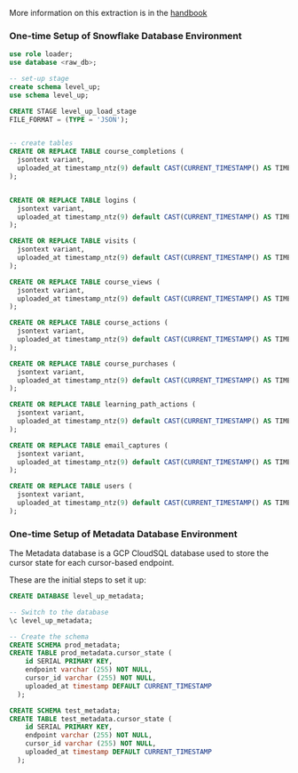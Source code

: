 More information on this extraction is in the [handbook](https://about.gitlab.com/handbook/business-technology/data-team/platform/pipelines/#level-up--thought-industries-extract)


### One-time Setup of Snowflake Database Environment
```sql
use role loader;
use database <raw_db>;

-- set-up stage
create schema level_up;
use schema level_up;

CREATE STAGE level_up_load_stage
FILE_FORMAT = (TYPE = 'JSON');


-- create tables
CREATE OR REPLACE TABLE course_completions (
  jsontext variant,
  uploaded_at timestamp_ntz(9) default CAST(CURRENT_TIMESTAMP() AS TIMESTAMP_NTZ(9))
);


CREATE OR REPLACE TABLE logins (
  jsontext variant,
  uploaded_at timestamp_ntz(9) default CAST(CURRENT_TIMESTAMP() AS TIMESTAMP_NTZ(9))
);

CREATE OR REPLACE TABLE visits (
  jsontext variant,
  uploaded_at timestamp_ntz(9) default CAST(CURRENT_TIMESTAMP() AS TIMESTAMP_NTZ(9))
);

CREATE OR REPLACE TABLE course_views (
  jsontext variant,
  uploaded_at timestamp_ntz(9) default CAST(CURRENT_TIMESTAMP() AS TIMESTAMP_NTZ(9))
);

CREATE OR REPLACE TABLE course_actions (
  jsontext variant,
  uploaded_at timestamp_ntz(9) default CAST(CURRENT_TIMESTAMP() AS TIMESTAMP_NTZ(9))
);

CREATE OR REPLACE TABLE course_purchases (
  jsontext variant,
  uploaded_at timestamp_ntz(9) default CAST(CURRENT_TIMESTAMP() AS TIMESTAMP_NTZ(9))
);

CREATE OR REPLACE TABLE learning_path_actions (
  jsontext variant,
  uploaded_at timestamp_ntz(9) default CAST(CURRENT_TIMESTAMP() AS TIMESTAMP_NTZ(9))
);

CREATE OR REPLACE TABLE email_captures (
  jsontext variant,
  uploaded_at timestamp_ntz(9) default CAST(CURRENT_TIMESTAMP() AS TIMESTAMP_NTZ(9))
);

CREATE OR REPLACE TABLE users (
  jsontext variant,
  uploaded_at timestamp_ntz(9) default CAST(CURRENT_TIMESTAMP() AS TIMESTAMP_NTZ(9))
);
```

### One-time Setup of Metadata Database Environment

The Metadata database is a GCP CloudSQL database used to store the cursor state for each cursor-based endpoint.

These are the initial steps to set it up:

```sql
CREATE DATABASE level_up_metadata;

-- Switch to the database
\c level_up_metadata;

-- Create the schema
CREATE SCHEMA prod_metadata;
CREATE TABLE prod_metadata.cursor_state (
    id SERIAL PRIMARY KEY,
    endpoint varchar (255) NOT NULL,
    cursor_id varchar (255) NOT NULL,
    uploaded_at timestamp DEFAULT CURRENT_TIMESTAMP
  );

CREATE SCHEMA test_metadata;
CREATE TABLE test_metadata.cursor_state (
    id SERIAL PRIMARY KEY,
    endpoint varchar (255) NOT NULL,
    cursor_id varchar (255) NOT NULL,
    uploaded_at timestamp DEFAULT CURRENT_TIMESTAMP
  );
```
